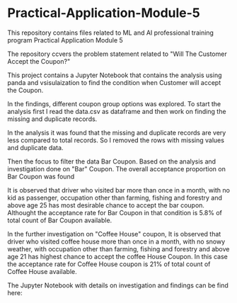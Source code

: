 # Practical-Application-Module-5
This repository contains files related to ML and AI professional training program Practical Application Module 5

The repository ccvers the problem statement related to "Will The Customer Accept the Coupon?"

This project contains a Jupyter Notebook that contains the analysis using panda and vsisulaization to find the condition when Customer will accept the Coupon.

In the findings, different coupon group options was explored. To start the analysis first I read the data.csv as dataframe and then work on finding the missing and duplicate records. 

In the analysis it was found that the missing and duplicate records are very less compared to total records. So I removed the rows with missing values and duplicate data. 

Then the focus to filter the data Bar Coupon. Based on the analysis and investigation done on "Bar" Coupon. The overall acceptance proportion on Bar Coupon was found 

It is observed that driver who visited bar more than once in a month, with no kid as passenger, occupation other than farming, fishing and forestry and above age 25 has most desirable chance to accept the bar coupon. Althought the acceptance rate for Bar Coupon in that condition is 5.8% of total count of Bar Coupon available. 

In the further investigation on "Coffee House" coupon, It is observed that driver who visited coffee house more than once in a month, with no snowy weather, with occupation other than farming, fishing and forestry and above age 21 has highest chance to accept the coffee House Coupon. In this case the acceptance rate for Coffee House coupon is 21% of total count of Coffee House available.

The Jupyter Notebook with details on investigation and findings can be find  here: 